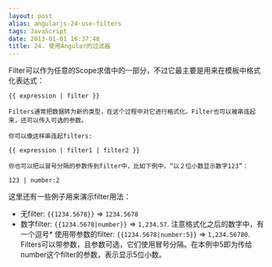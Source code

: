 ```yaml
---
layout: post
alias: angularjs-24-use-filters
tags: JavaScript
date: 2013-01-01 16:37:48
title: 24. 使用Angular的过滤器
---
```


Filter可以作为任意的Scope求值中的一部分，不过它最主要是用来在模板中格式化表达式：

    {{ expression | filter }}

    Filters通常把数据转为新的类型，在这个过程中对它进行格式化。Filter也可以被串连起来，还可以传入可选的参数。

    你可以像这样串连起filters:

    {{ expression | filter1 | filter2 }}

    你也可以把以冒号分隔的参数传到filter中，比如下例中，“以２位小数显示数字123”：

    123 | number:2

这里还有一些例子用来演示filter用法：

*   无filter: `{{1234.5678}}` => `1234.5678`
*   数字filter: `{{1234.5678|number}}` => `1,234.57`. 注意格式化之后的数字中，有一个逗号*   使用带参数的filter: `{{1234.5678|number:5}}` => `1,234.56780`. Filters可以带参数，且参数可选，它们使用冒号分隔。在本例中5即为传给number这个filter的参数，表示显示5位小数。
